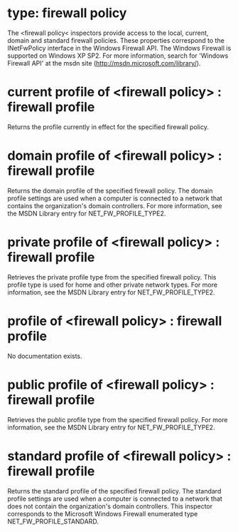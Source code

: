 # type: firewall policy

The &lt;firewall policy&lt; inspectors provide access to the local, current, domain and standard firewall policies. These properties correspond to the INetFwPolicy interface in the Windows Firewall API. The Windows Firewall is supported on Windows XP SP2. For more information, search for &#39;Windows Firewall API&#39; at the msdn site (http://msdn.microsoft.com/library/).

# current profile of &lt;firewall policy&gt; : firewall profile

Returns the profile currently in effect for the specified firewall policy.

# domain profile of &lt;firewall policy&gt; : firewall profile

Returns the domain profile of the specified firewall policy. The domain profile settings are used when a computer is connected to a network that contains the organization&#39;s domain controllers. For more information, see the MSDN Library entry for NET_FW_PROFILE_TYPE2.

# private profile of &lt;firewall policy&gt; : firewall profile

Retrieves the private profile type from the specified firewall policy. This profile type is used for home and other private network types. For more information, see the MSDN Library entry for NET_FW_PROFILE_TYPE2.

# profile of &lt;firewall policy&gt; : firewall profile

No documentation exists.

# public profile of &lt;firewall policy&gt; : firewall profile

Retrieves the public profile type from the specified firewall policy. For more information, see the MSDN Library entry for NET_FW_PROFILE_TYPE2.

# standard profile of &lt;firewall policy&gt; : firewall profile

Returns the standard profile of the specified firewall policy. The standard profile settings are used when a computer is connected to a network that does not contain the organization&#39;s domain controllers. This inspector corresponds to the Microsoft Windows Firewall enumerated type NET_FW_PROFILE_STANDARD.
